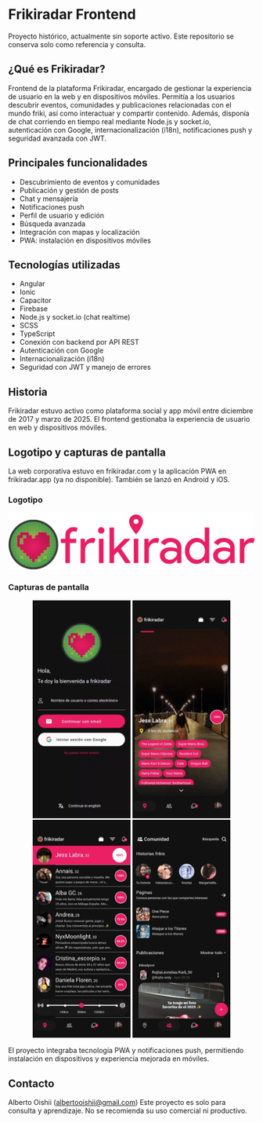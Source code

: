 # Frikiradar Frontend
Proyecto histórico, actualmente sin soporte activo. Este repositorio se conserva solo como referencia y consulta.

## ¿Qué es Frikiradar?
Frontend de la plataforma Frikiradar, encargado de gestionar la experiencia de usuario en la web y en dispositivos móviles. Permitía a los usuarios descubrir eventos, comunidades y publicaciones relacionadas con el mundo friki, así como interactuar y compartir contenido. Además, disponía de chat corriendo en tiempo real mediante Node.js y socket.io, autenticación con Google, internacionalización (i18n), notificaciones push y seguridad avanzada con JWT.

## Principales funcionalidades
- Descubrimiento de eventos y comunidades
- Publicación y gestión de posts
- Chat y mensajería
- Notificaciones push
- Perfil de usuario y edición
- Búsqueda avanzada
- Integración con mapas y localización
- PWA: instalación en dispositivos móviles

## Tecnologías utilizadas
 - Angular
 - Ionic
 - Capacitor
 - Firebase
 - Node.js y socket.io (chat realtime)
 - SCSS
 - TypeScript
 - Conexión con backend por API REST
 - Autenticación con Google
 - Internacionalización (i18n)
 - Seguridad con JWT y manejo de errores

## Historia
Frikiradar estuvo activo como plataforma social y app móvil entre diciembre de 2017 y marzo de 2025. El frontend gestionaba la experiencia de usuario en web y dispositivos móviles.

## Logotipo y capturas de pantalla
La web corporativa estuvo en frikiradar.com y la aplicación PWA en frikiradar.app (ya no disponible). También se lanzó en Android y iOS.

### Logotipo

![Logotipo](src/assets/img/logo/logo-horizontal.png)

### Capturas de pantalla
<p align="center"> <a href="src/assets/screenshots/captura1.png" target="_blank"><img src="src/assets/screenshots/captura1.png" width="200"/></a> <a href="src/assets/screenshots/captura2.png" target="_blank"><img src="src/assets/screenshots/captura2.png" width="200"/></a> <a href="src/assets/screenshots/captura3.png" target="_blank"><img src="src/assets/screenshots/captura3.png" width="200"/></a> <a href="src/assets/screenshots/captura4.png" target="_blank"><img src="src/assets/screenshots/captura4.png" width="200"/></a> </p>

El proyecto integraba tecnología PWA y notificaciones push, permitiendo instalación en dispositivos y experiencia mejorada en móviles.

## Contacto
Alberto Oishii (albertooishii@gmail.com)
Este proyecto es solo para consulta y aprendizaje. No se recomienda su uso comercial ni productivo.
